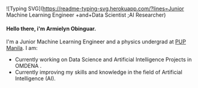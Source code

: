 
![Typing SVG](https://readme-typing-svg.herokuapp.com/?lines=Junior Machine Learning Engineer +and+Data Scientist ;AI Researcher)
<!-- <h4><strong>Hello there, i'm <a href="insert_website_link" target="_blank" rel="noopener noreferrer">Armielyn C. Obinguar</a></strong></h4> -->
<h4><strong>Hello there, i'm Armielyn Obinguar</strong>.</h4>
<p>I'm a Junior Machine Learning Engineer  and a physics undergrad at <a href="https://www.pup.edu.ph/">PUP Manila</a>. I am:</p>
<ul>
  <li>Currently working on Data Science and Artificial Intelligence Projects in OMDENA .</li>
  <li>Currently improving my skills and knowledge in the field of Artificial Intelligence (AI).</li>
  

